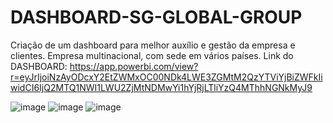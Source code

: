 # DASHBOARD-SG-GLOBAL-GROUP
Criação de um dashboard para melhor auxílio e gestão da empresa e clientes. Empresa multinacional, com sede em vários países.
Link do DASHBOARD: https://app.powerbi.com/view?r=eyJrIjoiNzAyODcxY2EtZWMxOC00NDk4LWE3ZGMtM2QzYTViYjBiZWFkIiwidCI6IjQ2MTQ1NWI1LWU2ZjMtNDMwYi1hYjRjLTliYzQ4MThhNGNkMyJ9

![image](https://github.com/jrmuller27/DASHBOARD-SG-GLOBAL-GROUP/assets/162505736/900d5576-4663-4959-860d-ba40e4956569)
![image](https://github.com/jrmuller27/DASHBOARD-SG-GLOBAL-GROUP/assets/162505736/dbe3a2b5-6b0c-4530-966d-c69e9cc8528e)
![image](https://github.com/jrmuller27/DASHBOARD-SG-GLOBAL-GROUP/assets/162505736/cad0b6fe-bd11-4350-96d8-681179942e51)

